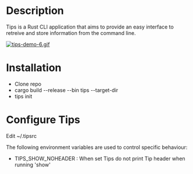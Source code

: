 # Description
Tips is a Rust CLI application that aims to provide an easy interface to retreive
and store information from the command line.

[![tips-demo-6.gif](https://i.postimg.cc/4ysR9sFg/tips-demo-6.gif)](https://postimg.cc/ft2P4nN2)

# Installation
- Clone repo
- cargo build --release --bin tips --target-dir <path>
- tips init

# Configure Tips
Edit ~/.tipsrc

The following environment variables are used to control specific behaviour:
- TIPS_SHOW_NOHEADER : When set Tips do not print Tip header when running 'show'
